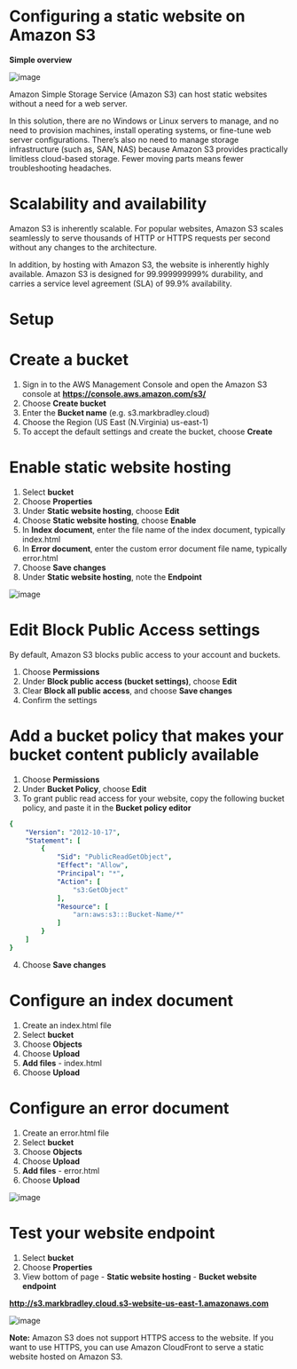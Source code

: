# Configuring a static website on Amazon S3

**Simple overview**

![image](https://user-images.githubusercontent.com/91480603/211679118-4873f50f-6c35-4a13-a2a3-9590976b0a4c.png)

Amazon Simple Storage Service (Amazon S3) can host static websites without a need for a web server. 

In this solution, there are no Windows or Linux servers to manage, and no need to provision machines, install operating systems, or fine-tune web server configurations. There’s also no need to manage storage infrastructure (such as, SAN, NAS) because Amazon S3 provides practically limitless cloud-based storage. Fewer moving parts means fewer troubleshooting headaches.

# Scalability and availability

Amazon S3 is inherently scalable. For popular websites, Amazon S3 scales seamlessly to serve thousands of HTTP or HTTPS requests per second without any changes to the architecture.

In addition, by hosting with Amazon S3, the website is inherently highly available. Amazon S3 is designed for 99.999999999% durability, and carries a service level agreement (SLA) of 99.9% availability.

# Setup

# Create a bucket

1. Sign in to the AWS Management Console and open the Amazon S3 console at **https://console.aws.amazon.com/s3/**
2. Choose **Create bucket**
3. Enter the **Bucket name** (e.g. s3.markbradley.cloud)
4. Choose the Region (US East (N.Virginia) us-east-1)
5. To accept the default settings and create the bucket, choose **Create**

# Enable static website hosting

1. Select **bucket**
2. Choose **Properties**
3. Under **Static website hosting**, choose **Edit**
4. Choose **Static website hosting**, choose **Enable**
5. In **Index document**, enter the file name of the index document, typically index.html
6. In **Error document**, enter the custom error document file name, typically error.html
7. Choose **Save changes**
8. Under **Static website hosting**, note the **Endpoint**

![image](https://user-images.githubusercontent.com/91480603/211651115-32bf92a7-5225-463e-a962-83e9e3647623.png)

# Edit Block Public Access settings
By default, Amazon S3 blocks public access to your account and buckets.

1. Choose **Permissions**
2. Under **Block public access (bucket settings)**, choose **Edit**
3. Clear **Block all public access**, and choose **Save changes**
4. Confirm the settings

# Add a bucket policy that makes your bucket content publicly available

1. Choose **Permissions**
2. Under **Bucket Policy**, choose **Edit**
3. To grant public read access for your website, copy the following bucket policy, and paste it in the **Bucket policy editor**

```yaml
{
    "Version": "2012-10-17",
    "Statement": [
        {
            "Sid": "PublicReadGetObject",
            "Effect": "Allow",
            "Principal": "*",
            "Action": [
                "s3:GetObject"
            ],
            "Resource": [
                "arn:aws:s3:::Bucket-Name/*"
            ]
        }
    ]
}
```

4. Choose **Save changes**

# Configure an index document

1. Create an index.html file
2. Select **bucket**
3. Choose **Objects**
4. Choose **Upload**
5. **Add files** - index.html
6. Choose **Upload**

# Configure an error document

1. Create an error.html file
2. Select **bucket**
3. Choose **Objects**
4. Choose **Upload**
5. **Add files** - error.html
6. Choose **Upload**

![image](https://user-images.githubusercontent.com/91480603/211665290-e656fd18-57aa-4d69-a7a1-c5dce1d1d03b.png)

# Test your website endpoint

1. Select **bucket**
2. Choose **Properties**
3. View bottom of page - **Static website hosting** - **Bucket website endpoint**

**http://s3.markbradley.cloud.s3-website-us-east-1.amazonaws.com**

![image](https://user-images.githubusercontent.com/91480603/211665812-ebc7df1a-91a7-4943-80ee-bdc9fee82473.png)

**Note:** Amazon S3 does not support HTTPS access to the website. If you want to use HTTPS, you can use Amazon CloudFront to serve a static website hosted on Amazon S3.
